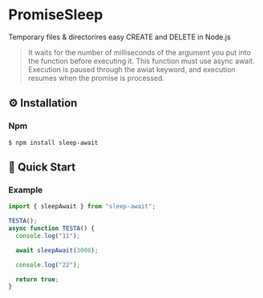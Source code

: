 # PromiseSleep

Temporary files & directorires easy CREATE and DELETE in Node.js

> It waits for the number of milliseconds of the argument you put into the function before executing it. This function must use async await. Execution is paused through the awiat keyword, and execution resumes when the promise is processed.

## :gear: Installation

### Npm

```
$ npm install sleep-await
```

## :runner: Quick Start

### Example

```typescript
import { sleepAwait } from "sleep-await";

TESTA();
async function TESTA() {
  console.log("11");

  await sleepAwait(3000);

  console.log("22");

  return true;
}
```
